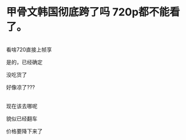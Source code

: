 # 甲骨文韩国彻底跨了吗 720p都不能看了。


<img src="static/image/smiley/default/funk.gif" smilieid="29" border="0" alt="" /><img id="aimg_kk0OE" onclick="zoom(this, this.src, 0, 0, 0)" class="zoom" src="https://cdn.jsdelivr.net/gh/hishis/forum-master/public/images/patch.gif" onmouseover="img_onmouseoverfunc(this)" onload="thumbImg(this)" border="0" alt="" />

看啥720直接上帧享

是的，已经确定<img id="aimg_fR44M" onclick="zoom(this, this.src, 0, 0, 0)" class="zoom" src="https://cdn.jsdelivr.net/gh/hishis/forum-master/public/images/patch.gif" onmouseover="img_onmouseoverfunc(this)" onload="thumbImg(this)" border="0" alt="" />

没吃货了

好像凉了??? <br />
<br />
<img id="aimg_dncL2" onclick="zoom(this, this.src, 0, 0, 0)" class="zoom" src="https://kyun.ltyuanfang.cn/tc/2020/10/25/afda13ebcfdaa.png" onmouseover="img_onmouseoverfunc(this)" onload="thumbImg(this)" border="0" alt="" />

现在该去哪呢<img id="aimg_HCiP3" onclick="zoom(this, this.src, 0, 0, 0)" class="zoom" src="https://cdn.jsdelivr.net/gh/hishis/forum-master/public/images/patch.gif" onmouseover="img_onmouseoverfunc(this)" onload="thumbImg(this)" border="0" alt="" />

貌似已经翻车<img id="aimg_Ib64x" onclick="zoom(this, this.src, 0, 0, 0)" class="zoom" src="https://cdn.jsdelivr.net/gh/hishis/forum-master/public/images/patch.gif" onmouseover="img_onmouseoverfunc(this)" onload="thumbImg(this)" border="0" alt="" />

价格要降下来了

